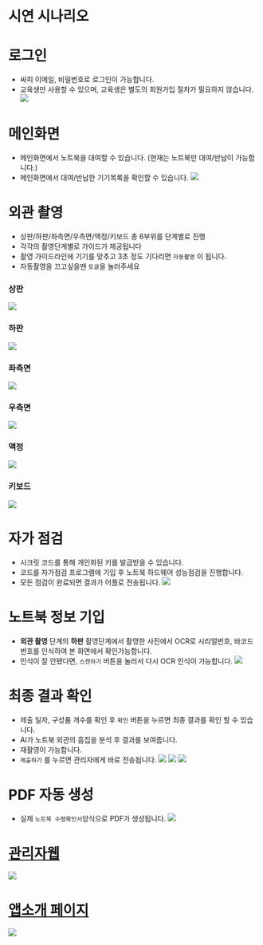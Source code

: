 # 시연 시나리오

# 로그인

-   싸피 이메일, 비밀번호로 로그인이 가능합니다.
-   교육생만 사용할 수 있으며, 교육생은 별도의 회원가입 절차가 필요하지 않습니다.
    <img src="https://lab.ssafy.com/s12-ai-image-sub1/S12P21D101/-/wikis/uploads/a6f85715a9e32299ab299962679a6600/%EA%BC%BC%EB%8C%80_%EB%A1%9C%EA%B7%B8%EC%9D%B8.gif">

# 메인화면

-   메인화면에서 노트북을 대여할 수 있습니다. (현재는 노트북만 대여/반납이 가능합니다.)
-   메인화면에서 대여/반납한 기기목록을 확인할 수 있습니다.
    <img src="https://lab.ssafy.com/s12-ai-image-sub1/S12P21D101/-/wikis/uploads/d7c4b3d24ac71f046d95b47bfc76dcbb/%EB%A9%94%EC%9D%B8__%EB%8C%80%EC%97%AC_.png">

# 외관 촬영

-   상판/하판/좌측면/우측면/액정/키보드 총 6부위를 단계별로 진행
-   각각의 촬영단계별로 가이드가 제공됩니다
-   촬영 가이드라인에 기기를 맞추고 3초 정도 기다리면 `자동촬영` 이 됩니다.
-   자동촬영을 끄고싶을땐 `토글`을 눌러주세요

### 상판

<img src="https://lab.ssafy.com/s12-ai-image-sub1/S12P21D101/-/wikis/uploads/b03e738b911dff377f07aacef045945e/%EA%BC%BC%EB%8C%80_%EC%A0%84%EB%A9%B4%EB%B6%80_%EC%B4%AC%EC%98%81.gif">

### 하판

<img src="https://lab.ssafy.com/s12-ai-image-sub1/S12P21D101/-/wikis/uploads/68867e9a5976fe5081fe1a83c7377aaf/%EA%BC%BC%EB%8C%80_%ED%9B%84%EB%A9%B4%EB%B6%80_%EC%B4%AC%EC%98%81.gif">

### 좌측면

<img src="https://lab.ssafy.com/s12-ai-image-sub1/S12P21D101/-/wikis/uploads/0d2d14620ddb01e972bc411a3e773aef/%EA%BC%BC%EB%8C%80_%EC%A2%8C%EC%B8%A1%EB%A9%B4_%EC%B4%AC%EC%98%81.gif">

### 우측면

<img src="https://lab.ssafy.com/s12-ai-image-sub1/S12P21D101/-/wikis/uploads/4d175d36bff304331b8254a380b6dfde/%EA%BC%BC%EB%8C%80_%EC%98%A4%EB%A5%B8%EC%AA%BD_%EC%B4%AC%EC%98%81.gif">

### 액정

<img src="https://lab.ssafy.com/s12-ai-image-sub1/S12P21D101/-/wikis/uploads/48f016488066f8f14757b713904645d5/%EC%B4%AC%EC%98%81_%ED%99%94%EB%A9%B4_%EA%B0%80%EC%9D%B4%EB%93%9C__%EB%AA%A8%EB%8B%88%ED%84%B0_.png">

### 키보드

<img src="https://lab.ssafy.com/s12-ai-image-sub1/S12P21D101/-/wikis/uploads/f37e461a8a74018a62b384fcd090758e/%EC%B4%AC%EC%98%81_%ED%99%94%EB%A9%B4_%EA%B0%80%EC%9D%B4%EB%93%9C__%ED%82%A4%EB%B3%B4%EB%93%9C_.png">

# 자가 점검

-   시크릿 코드를 통해 개인화된 키를 발급받을 수 있습니다.
-   코드를 자가점검 프로그램에 기입 후 노트북 하드웨어 성능점검을 진행합니다.
-   모든 점검이 완료되면 결과가 어플로 전송됩니다.
    <img src="https://lab.ssafy.com/s12-ai-image-sub1/S12P21D101/-/wikis/uploads/f894850af284d50fc291698394989a2e/%EA%BC%BC%EB%8C%80_Step2_%EC%9E%90%EA%B0%80%EC%A7%84%EB%8B%A8.gif">

# 노트북 정보 기입

-   **외관 촬영** 단계의 **하판** 촬영단계에서 촬영한 사진에서 OCR로 시리얼번호, 바코드번호를 인식하여 본 화면에서 확인가능합니다.
-   인식이 잘 안됐다면, `스캔하기` 버튼을 눌러서 다시 OCR 인식이 가능합니다.
    <img src="https://lab.ssafy.com/s12-ai-image-sub1/S12P21D101/-/wikis/uploads/49919b03228b637f5c1f89a686abc927/%EA%BC%BC%EB%8C%80_%EB%85%B8%ED%8A%B8%EB%B6%81%EC%A0%95%EB%B3%B4%EC%9E%85%EB%A0%A5_ocr.gif">

# 최종 결과 확인

-   제출 일자, 구성품 개수를 확인 후 `확인` 버튼을 누르면 최종 결과를 확인 할 수 있습니다.
-   AI가 노트북 외관의 흠집을 분석 후 결과를 보여줍니다.
-   재촬영이 가능합니다.
-   `제출하기` 를 누르면 관리자에게 바로 전송됩니다.
    <img src="https://lab.ssafy.com/s12-ai-image-sub1/S12P21D101/-/wikis/uploads/09c722325d092b1ec642fb637c583342/%EA%BF%88%EB%8C%80_ai%EB%B6%84%EC%84%9D_%EB%A1%9C%EB%94%A9%ED%99%94%EB%A9%B4.gif">
    <img src="https://lab.ssafy.com/s12-ai-image-sub1/S12P21D101/-/wikis/uploads/7d70d78d6259cfb7bcc4e5e8f3f985b7/%EA%BF%88%EB%8C%80_%EC%B5%9C%EC%A2%85%EA%B2%B0%EA%B3%BC%ED%99%94%EB%A9%B4.gif">
    <img src="https://lab.ssafy.com/s12-ai-image-sub1/S12P21D101/-/wikis/uploads/094f3c712f2b1fd073be6b6c0f084b50/%EA%BC%BC%EB%8C%80_ai%EB%B6%84%EC%84%9D%EA%B2%B0%EA%B3%BC_%EC%9E%AC%EC%B4%AC%EC%98%81.gif">

# PDF 자동 생성

-   실제 `노트북 수령확인서`양식으로 PDF가 생성됩니다.
    <img src="https://lab.ssafy.com/s12-ai-image-sub1/S12P21D101/-/wikis/uploads/70214158d728d0c20d2a973f24a4bc0f/%EB%85%B9%EC%9D%8C_2025-04-11_103538.gif">

<h1>
  <a href="https://j12d101.p.ssafy.io/api/admin/login" target="_blank">관리자웹</a>
</h1>

 <img src="https://lab.ssafy.com/s12-ai-image-sub1/S12P21D101/-/wikis/uploads/7918f97619533a09603d3b89821203db/%EB%85%B9%EC%9D%8C_2025-04-10_135009_1_.gif">

<h1>
  <a href="https://j12d101.p.ssafy.io/" target="_blank">앱소개 페이지</a>
</h1>

 <img src="https://lab.ssafy.com/s12-ai-image-sub1/S12P21D101/-/wikis/uploads/b43312ad7e525c5fa5e9b301f96dff21/%EB%85%B9%EC%9D%8C_2025-04-11_113008.gif">
